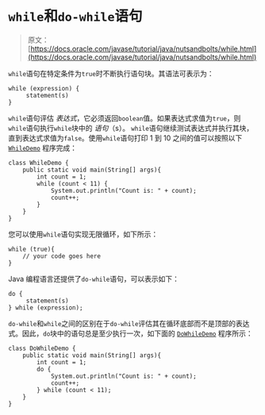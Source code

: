 # `while`和`do-while`语句

> 原文： [https://docs.oracle.com/javase/tutorial/java/nutsandbolts/while.html](https://docs.oracle.com/javase/tutorial/java/nutsandbolts/while.html)

`while`语句在特定条件为`true`时不断执行语句块。其语法可表示为：

```
while (expression) {
     statement(s)
}

```

`while`语句评估 _表达式_，它必须返回`boolean`值。如果表达式求值为`true`，则`while`语句执行`while`块中的 _语句_（s）。 `while`语句继续测试表达式并执行其块，直到表达式求值为`false`。使用`while`语句打印 1 到 10 之间的值可以按照以下 [`WhileDemo`](examples/WhileDemo.java) 程序完成：

```
class WhileDemo {
    public static void main(String[] args){
        int count = 1;
        while (count < 11) {
            System.out.println("Count is: " + count);
            count++;
        }
    }
}

```

您可以使用`while`语句实现无限循环，如下所示：

```
while (true){
    // your code goes here
}

```

Java 编程语言还提供了`do-while`语句，可以表示如下：

```
do {
     statement(s)
} while (expression);

```

`do-while`和`while`之间的区别在于`do-while`评估其在循环底部而不是顶部的表达式。因此，`do`块中的语句总是至少执行一次，如下面的 [`DoWhileDemo`](examples/DoWhileDemo.java) 程序所示：

```
class DoWhileDemo {
    public static void main(String[] args){
        int count = 1;
        do {
            System.out.println("Count is: " + count);
            count++;
        } while (count < 11);
    }
}

```